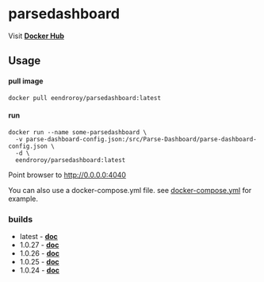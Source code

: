 # parsedashboard

Visit [**Docker Hub**](https://hub.docker.com/r/eendroroy/parsedashboard/)

## Usage

#### pull image

    docker pull eendroroy/parsedashboard:latest

#### run

    docker run --name some-parsedashboard \
      -v parse-dashboard-config.json:/src/Parse-Dashboard/parse-dashboard-config.json \
      -d \
      eendroroy/parsedashboard:latest     

Point browser to http://0.0.0.0:4040

You can also use a docker-compose.yml file. see [docker-compose.yml](latest/docker-compose.yml) for example.

### builds

- latest - [**doc**](latest/README.md)
- 1.0.27 - [**doc**](1.0.27/README.md)
- 1.0.26 - [**doc**](1.0.26/README.md)
- 1.0.25 - [**doc**](1.0.25/README.md)
- 1.0.24 - [**doc**](1.0.24/README.md)


